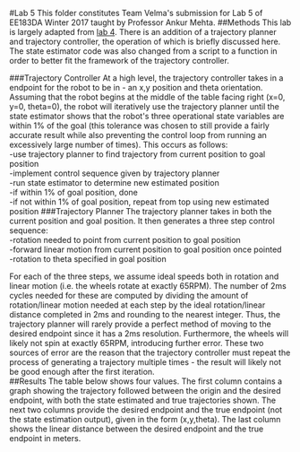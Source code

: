 #Lab 5
This folder constitutes Team Velma's submission for Lab 5 of EE183DA Winter 2017 taught by Professor Ankur Mehta.
##Methods
This lab is largely adapted from [lab 4](https://github.com/mwalker55/EE183DA/tree/master/lab4).  There is an addition of a trajectory planner and trajectory controller, the operation of which is briefly discussed here.  The state estimator code was also changed from a script to a function in order to better fit the framework of the trajectory controller.

###Trajectory Controller
At a high level, the trajectory controller takes in a endpoint for the robot to be in - an x,y position and theta orientation.  Assuming that the robot begins at the middle of the table facing right (x=0, y=0, theta=0), the robot will iteratively use the trajectory planner until the state estimator shows that the robot's three operational state variables are within 1% of the goal (this tolerance was chosen to still provide a fairly accurate result while also preventing the control loop from running an excessively large number of times).  This occurs as follows:  
-use trajectory planner to find trajectory from current position to goal position  
-implement control sequence given by trajectory planner  
-run state estimator to determine new estimated position  
-if within 1% of goal position, done  
-if not within 1% of goal position, repeat from top using new estimated position
###Trajectory Planner
The trajectory planner takes in both the current position and goal position.  It then generates a three step control sequence:  
-rotation needed to point from current position to goal position  
-forward linear motion from current position to goal position once pointed  
-rotation to theta specified in goal position

For each of the three steps, we assume ideal speeds both in rotation and linear motion (i.e. the wheels rotate at exactly 65RPM).  The number of 2ms cycles needed for these are computed by dividing the amount of rotation/linear motion needed at each step by the ideal rotation/linear distance completed in 2ms and rounding to the nearest integer.  Thus, the trajectory planner will rarely provide a perfect method of moving to the desired endpoint since it has a 2ms resolution.  Furthermore, the wheels will likely not spin at exactly 65RPM, introducing further error.  These two sources of error are the reason that the trajectory controller must repeat the process of generating a trajectory multiple times - the result will likely not be good enough after the first iteration.  
##Results
The table below shows four values.  The first column contains a graph showing the trajectory followed between the origin and the desired endpoint, with both the state estimated and true trajectories shown.  The next two columns provide the desired endpoint and the true endpoint (not the state estimation output), given in the form (x,y,theta).  The last column shows the linear distance between the desired endpoint and the true endpoint in meters.  
